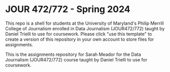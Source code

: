 # JOUR 472/772 - Spring 2024

This repo is a shell for students at the University of Maryland's Philip Merrill College of Journalism enrolled in Data Journalism (JOUR472/772) taught by Daniel Trielli to use for coursework.  Please click "use this template" to create a version of this repository in your own account to store files for assignments.

This is the assignments repository for Sarah Meador for the Data Journalism (JOUR472/772) course taught by Daniel Trielli to use for coursework. 
